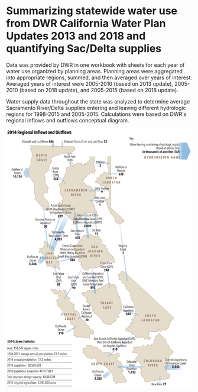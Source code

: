 # Summarizing statewide water use from DWR California Water Plan Updates 2013 and 2018 and quantifying Sac/Delta supplies

Data was provided by DWR in one workbook with sheets for each year of water use organized by planning areas. Planning areas were aggregated into appropriate regions, summed, and then averaged over years of interest. Averaged years of interest were 2005-2010 (based on 2013 update), 2005-2010 (based on 2018 update), and 2005-2015 (based on 2018 update). 

Water supply data throughout the state was analyzed to determine average Sacramento River/Delta supplies entering and leaving different hydrologic regions for 1998-2015 and 2005-2015. Calculations were based on DWR's regional inflows and outflows conceptual diagram. 

<img src="https://github.com/julianaspector/DWR_Water_Plan_Summary/blob/master/Images/2014_regional_inflow_outflow_map-1.png" align="center" height="700" >
